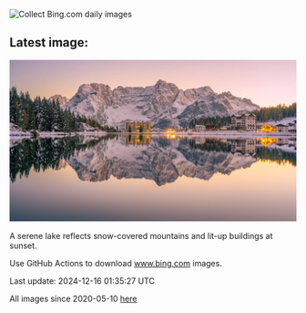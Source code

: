 ![Collect Bing.com daily images](https://github.com/counter2015/bing-daily-images/workflows/Collect%20Bing.com%20daily%20images/badge.svg)
## Latest image:
![](images/MisurinaLake.jpg)

A serene lake reflects snow-covered mountains and lit-up buildings at sunset.

Use GitHub Actions to download www.bing.com images.

Last update: 2024-12-16 01:35:27 UTC

All images since 2020-05-10 [here](https://github.com/counter2015/bing-daily-images/tree/master/images)
